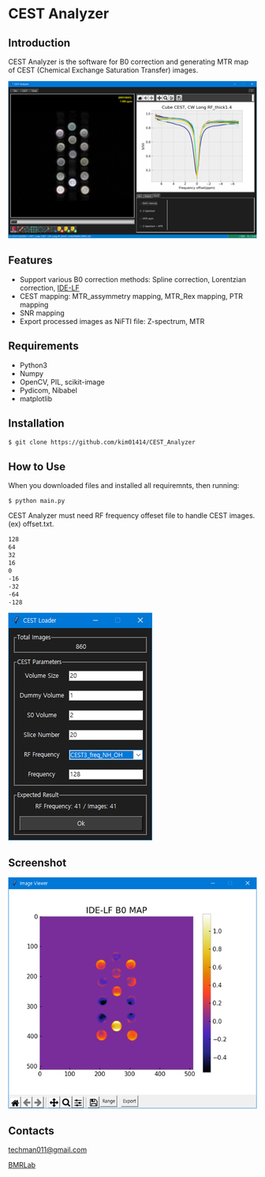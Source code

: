 # CEST Analyzer

## Introduction
CEST Analyzer is the software for B0 correction and generating MTR map of CEST (Chemical Exchange Saturation Transfer) images.

![img1](./readme/Screenshot1.png)

## Features
 - Support various B0 correction methods: Spline correction, Lorentzian correction, [IDE-LF](https://www.ncbi.nlm.nih.gov/pmc/articles/PMC6173788/) 
 - CEST mapping: MTR_assymmetry mapping, MTR_Rex mapping, PTR mapping
 - SNR mapping
 - Export processed images as NiFTI file: Z-spectrum, MTR

## Requirements
 - Python3
 - Numpy
 - OpenCV, PIL, scikit-image
 - Pydicom, Nibabel
 - matplotlib

## Installation
    $ git clone https://github.com/kim01414/CEST_Analyzer

## How to Use
When you downloaded files and installed all requiremnts, then running:
    
    $ python main.py

CEST Analyzer must need RF frequency offeset file to handle CEST images. (ex) offset.txt.

    128
    64
    32
    16
    0
    -16
    -32
    -64
    -128
![img2](./readme/Screenshot2.png)

## Screenshot

![img3](./readme/Screenshot3.png)

## Contacts
techman011@gmail.com

[BMRLab](http://bmr.knu.ac.kr/)
